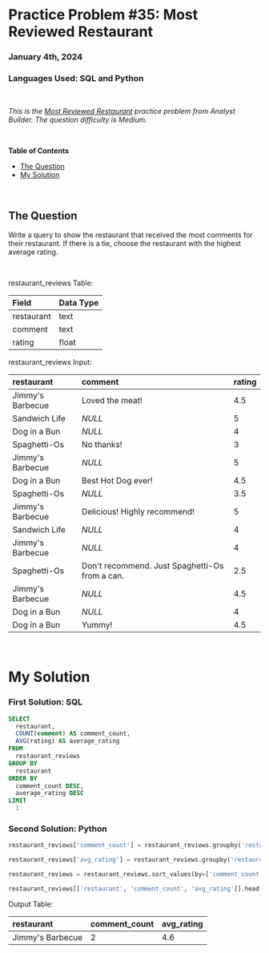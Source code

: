 # **Practice Problem #35: Most Reviewed Restaurant**
### January 4th, 2024
### Languages Used: SQL and Python

<br>

*This is the [Most Reviewed Restaurant](https://www.analystbuilder.com/questions/most-reviewed-restaurant-dkcJO) practice problem from Analyst Builder. The question difficulty is Medium.*

<br>

**Table of Contents**

-   [The Question](#the-question)
-   [My Solution](#my-solution)
  
<br>

## The Question

Write a query to show the restaurant that received the most comments for their restaurant. If there is a tie, choose the restaurant with the highest average rating.


<br>

restaurant_reviews Table:

| Field      | Data Type |
| :--------- | :-------- |
| restaurant | text      |
| comment    | text      |
| rating     | float     |

restaurant_reviews Input:

| restaurant       | comment                                        | rating |
| :--------------- | :--------------------------------------------- | :----- |
| Jimmy's Barbecue | Loved the meat!                                | 4.5    |
| Sandwich Life    | _NULL_                                         | 5      |
| Dog in a Bun     | _NULL_                                         | 4      |
| Spaghetti-Os     | No thanks!                                     | 3      |
| Jimmy's Barbecue | _NULL_                                         | 5      |
| Dog in a Bun     | Best Hot Dog ever!                             | 4.5    |
| Spaghetti-Os     | _NULL_                                         | 3.5    |
| Jimmy's Barbecue | Delicious! Highly recommend!                   | 5      |
| Sandwich Life    | _NULL_                                         | 4      |
| Jimmy's Barbecue | _NULL_                                         | 4      |
| Spaghetti-Os     | Don't recommend. Just Spaghetti-Os from a can. | 2.5    |
| Jimmy's Barbecue | _NULL_                                         | 4.5    |
| Dog in a Bun     | _NULL_                                         | 4      |
| Dog in a Bun     | Yummy!                                         | 4.5    |

<br>

# My Solution

### First Solution: SQL

``` SQL
SELECT
  restaurant,
  COUNT(comment) AS comment_count,
  AVG(rating) AS average_rating
FROM 
  restaurant_reviews
GROUP BY
  restaurant
ORDER BY
  comment_count DESC,
  average_rating DESC
LIMIT
  1
```

### Second Solution: Python

``` Python
restaurant_reviews['comment_count'] = restaurant_reviews.groupby('restaurant')['comment'].transform('count')

restaurant_reviews['avg_rating'] = restaurant_reviews.groupby('restaurant')['rating'].transform('mean')

restaurant_reviews = restaurant_reviews.sort_values(by=['comment_count', 'avg_rating'], ascending=[False, False])

restaurant_reviews[['restaurant', 'comment_count', 'avg_rating']].head(1)
```

Output Table:

| restaurant       | comment_count | avg_rating |
| :--------------- | :------------ | :--------- |
| Jimmy's Barbecue | 2             | 4.6        |
